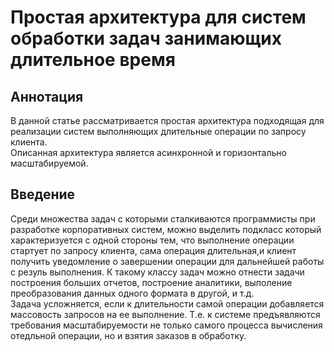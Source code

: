 # Простая архитектура для систем обработки задач занимающих длительное время

## Аннотация
В данной статье рассматривается простая архитектура подходящая для реализации систем выполняющих длительные операции по запросу клиента.  
Описанная архитектура является асинхронной и горизонтально масштабируемой.


## Введение
Среди множества задач с которыми сталкиваются программисты при разработке корпоративных систем, можно выделить подкласс который характеризуется с одной стороны тем, что выполнение операции стартует по запросу клиента, сама операция длительная,и клиент получить уведомление о завершении операции для дальнейшей работы с резуль выполнения. 
К такому классу задач можно отнести задачи построения больших отчетов, построение аналитики, выполение преобразования данных одного формата в другой, и т.д.  
Задача усложняется, если к длительности самой операции добавляется массовость запросов на ее выполнение. Т.е. к системе предъявляются требования масштабируемости не только самого процесса вычисления отедльной операции, но и взятия заказов в обработку.
